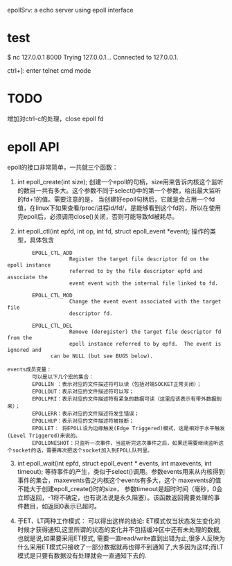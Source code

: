 epollSrv: a echo server using epoll interface

# test 
$ nc 127.0.0.1  8000
Trying 127.0.0.1...
Connected to 127.0.0.1.

ctrl+]: enter telnet cmd mode

# TODO
增加对ctrl-c的处理，close epoll fd

# epoll API
 
epoll的接口非常简单，一共就三个函数：
1. int epoll_create(int size);
创建一个epoll的句柄，size用来告诉内核这个监听的数目一共有多大。这个参数不同于select()中的第一个参数，给出最大监听的fd+1的值。需要注意的是，
当创建好epoll句柄后，它就是会占用一个fd值，在linux下如果查看/proc/进程id/fd/，是能够看到这个fd的，所以在使用完epoll后，必须调用close()关闭，否则可能导致fd被耗尽。

2. int epoll_ctl(int epfd, int op, int fd, struct epoll_event *event);
操作的类型，具体包含
```
		EPOLL_CTL_ADD
					Register the target file descriptor fd on the epoll instance
					referred to by the file descriptor epfd and associate the
					event event with the internal file linked to fd.

		EPOLL_CTL_MOD
					Change the event event associated with the target file
					descriptor fd.

		EPOLL_CTL_DEL
					Remove (deregister) the target file descriptor fd from the
					epoll instance referred to by epfd.  The event is ignored and
              can be NULL (but see BUGS below).

events成员变量：
		可以是以下几个宏的集合：
		EPOLLIN ：表示对应的文件描述符可以读（包括对端SOCKET正常关闭）；
		EPOLLOUT：表示对应的文件描述符可以写；
		EPOLLPRI：表示对应的文件描述符有紧急的数据可读（这里应该表示有带外数据到来）；
		EPOLLERR：表示对应的文件描述符发生错误；
		EPOLLHUP：表示对应的文件描述符被挂断；
		EPOLLET： 将EPOLL设为边缘触发(Edge Triggered)模式，这是相对于水平触发(Level Triggered)来说的。
		EPOLLONESHOT：只监听一次事件，当监听完这次事件之后，如果还需要继续监听这个socket的话，需要再次把这个socket加入到EPOLL队列里。
```

3. int epoll_wait(int epfd, struct epoll_event * events, int maxevents, int timeout);
等待事件的产生，类似于select()调用。参数events用来从内核得到事件的集合，maxevents告之内核这个events有多大，这个 maxevents的值不能大于创建epoll_create()时的size，
参数timeout是超时时间（毫秒，0会立即返回，-1将不确定，也有说法说是永久阻塞）。该函数返回需要处理的事件数目，如返回0表示已超时。

4. 于ET、LT两种工作模式：
可以得出这样的结论:
ET模式仅当状态发生变化的时候才获得通知,这里所谓的状态的变化并不包括缓冲区中还有未处理的数据,也就是说,如果要采用ET模式,
需要一直read/write直到出错为止,很多人反映为什么采用ET模式只接收了一部分数据就再也得不到通知了,大多因为这样;而LT模式是只要有数据没有处理就会一直通知下去的.



